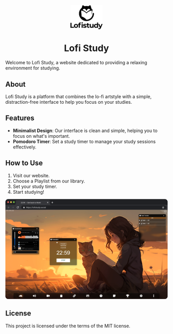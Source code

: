 <p align="center">
  <img src="https://github.com/Lgsarius/Lofistudy/blob/main/static/logo_text.svg" alt="Lofi Study Logo" width="100">
  <h1 align="center">Lofi Study</h1>
</p>

Welcome to Lofi Study, a website dedicated to providing a relaxing environment for studying.

## About

Lofi Study is a platform that combines the lo-fi artstyle with a simple, distraction-free interface to help you focus on your studies. 

## Features

- **Minimalist Design**: Our interface is clean and simple, helping you to focus on what's important.
- **Pomodoro Timer**: Set a study timer to manage your study sessions effectively.

## How to Use

1. Visit our website.
2. Choose a Playlist  from our library.
3. Set your study timer.
4. Start studying!

![Lofi Study Interface](https://github.com/Lgsarius/Lofistudy/blob/main/static/media/Macchrome.svg)

## License

This project is licensed under the terms of the MIT license. 
